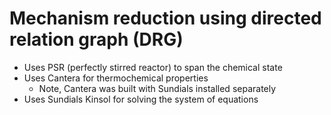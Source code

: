 # Mechanism reduction using directed relation graph (DRG)
* Uses PSR (perfectly stirred reactor) to span the chemical state
* Uses Cantera for thermochemical properties
    * Note, Cantera was built with Sundials installed separately
* Uses Sundials Kinsol for solving the system of equations
